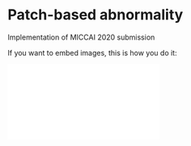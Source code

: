 # Patch-based abnormality


Implementation of MICCAI 2020 submission


If you want to embed images, this is how you do it:

![Illustration of PBA](figures/pbd_illustration.pdf)
